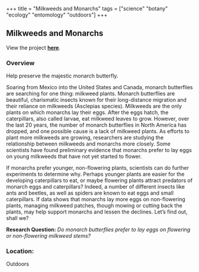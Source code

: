 +++
title = "Milkweeds and Monarchs"
tags = ["science" "botany" "ecology" "entomology" "outdoors"]
+++

## Milkweeds and Monarchs

View the project [**here**](https://budburst.org/milkweeds-and-monarchs).

### Overview

Help preserve the majestic monarch butterfly.

Soaring from Mexico into the United States and Canada, monarch butterflies are searching for one thing: milkweed plants. Monarch butterflies are beautiful, charismatic insects known for their long-distance migration and their reliance on milkweeds (Asclepias species). Milkweeds are the only plants on which monarchs lay their eggs. After the eggs hatch, the caterpillars, also called larvae, eat milkweed leaves to grow. However, over the last 20 years, the number of monarch butterflies in North America has dropped, and one possible cause is a lack of milkweed plants. As efforts to plant more milkweeds are growing, researchers are studying the relationship between milkweeds and monarchs more closely. Some scientists have found preliminary evidence that monarchs prefer to lay eggs on young milkweeds that have not yet started to flower.

If monarchs prefer younger, non-flowering plants, scientists can do further experiments to determine why. Perhaps younger plants are easier for the developing caterpillars to eat, or maybe flowering plants attract predators of monarch eggs and caterpillars? Indeed, a number of different insects like ants and beetles, as well as spiders are known to eat eggs and small caterpillars. If data shows that monarchs lay more eggs on non-flowering plants, managing milkweed patches, though mowing or cutting back the plants, may help support monarchs and lessen the declines. Let’s find out, shall we?

**Research Question:** *Do monarch butterflies prefer to lay eggs on flowering or non-flowering milkweed stems?*

### Location:
Outdoors
